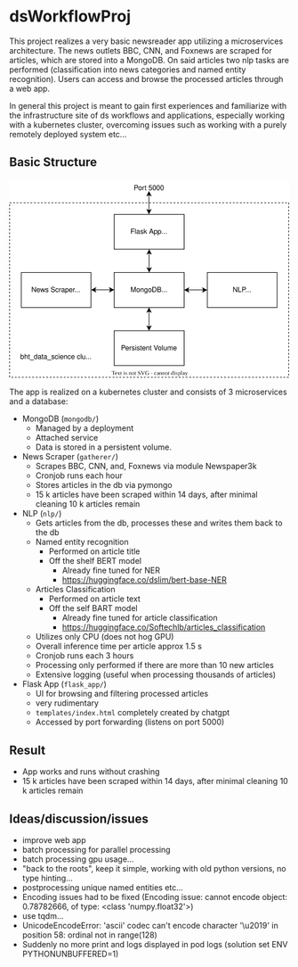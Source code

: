 # dsWorkflowProj

This project realizes a very basic newsreader app utilizing a microservices architecture.
The news outlets BBC, CNN, and Foxnews are scraped for articles, which are stored into a MongoDB.
On said articles two nlp tasks are performed (classification into news categories and named entity recognition).
Users can access and browse the processed articles through a web app.  

In general this project is meant to gain first experiences and familiarize with the infrastructure site of ds workflows and applications, especially working with a kubernetes cluster, overcoming issues such as working with a purely remotely deployed system etc... 
 

## Basic Structure
![basic project structure](doc/architecture_overview.drawio.svg)  

The app is realized on a kubernetes cluster and consists of 3 microservices and a database:
- MongoDB (`mongodb/`)
  -  Managed by a deployment
  -  Attached service
  -  Data is stored in a persistent volume.
-  News Scraper (`gatherer/`)
   -  Scrapes BBC, CNN, and, Foxnews via module Newspaper3k
   -  Cronjob runs each hour
   -  Stores articles in the db via pymongo
   -  15 k articles have been scraped within 14 days, after minimal cleaning 10 k articles remain
-  NLP (`nlp/`)
   -  Gets articles from the db, processes these and writes them back to the db
   -  Named entity recognition
      -  Performed on article title
      -  Off the shelf BERT model
         - Already fine tuned for NER
         - https://huggingface.co/dslim/bert-base-NER
   -  Articles Classification
      -  Performed on article text
      -  Off the self BART model
         -  Already fine tuned for article classification
         -  https://huggingface.co/Softechlb/articles_classification
   -  Utilizes only CPU (does not hog GPU)
   -  Overall inference time per article approx 1.5 s
   -  Cronjob runs each 3 hours
   -  Processing only performed if there are more than 10 new articles
   -  Extensive logging (useful when processing thousands of articles)
-  Flask App (`flask_app/`)
   -  UI for browsing and filtering processed articles
   -  very rudimentary
   -  `templates/index.html` completely created by chatgpt
   -  Accessed by port forwarding (listens on port 5000)

## Result
- App works and runs without crashing
- 15 k articles have been scraped within 14 days, after minimal cleaning 10 k articles remain



## Ideas/discussion/issues
- improve web app
- batch processing for parallel processing
- batch processing gpu usage...
- "back to the roots", keep it simple, working with old python versions, no type hinting...
- postprocessing unique named entities etc...
- Encoding issues had to be fixed (Encoding issue: cannot encode object: 0.78782666, of type: <class 'numpy.float32'>)
- use tqdm...
- UnicodeEncodeError: 'ascii' codec can't encode character '\u2019' in position 58: ordinal not in range(128)
- Suddenly no more print and logs displayed in pod logs (solution set ENV PYTHONUNBUFFERED=1)